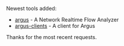 Newest tools added: 
* [argus](http://www.qosient.com/argus/index.shtml) - A Network Realtime Flow Analyzer
* [argus-clients](http://www.qosient.com/argus/index.shtml) - A client for Argus

Thanks for the most recent requests.
